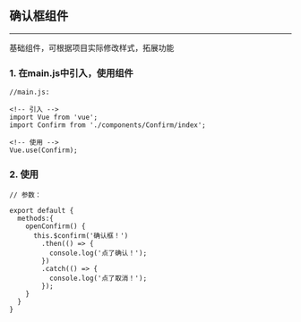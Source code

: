 ## 确认框组件

---
基础组件，可根据项目实际修改样式，拓展功能


### 1. 在main.js中引入，使用组件

```
//main.js:

<!-- 引入 -->
import Vue from 'vue';
import Confirm from './components/Confirm/index';

<!-- 使用 -->
Vue.use(Confirm);
```

### 2. 使用

```
// 参数：

export default {
  methods:{
    openConfirm() {
      this.$confirm('确认框！')
        .then(() => {
          console.log('点了确认！');
        })
        .catch(() => {
          console.log('点了取消！');
        });
    }
  }
}
```
